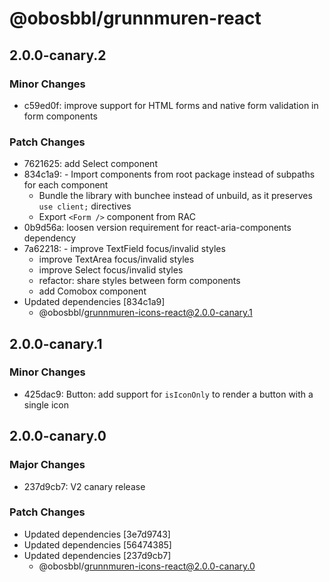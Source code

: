 # @obosbbl/grunnmuren-react

## 2.0.0-canary.2

### Minor Changes

- c59ed0f: improve support for HTML forms and native form validation in form components

### Patch Changes

- 7621625: add Select component
- 834c1a9: - Import components from root package instead of subpaths for each component
  - Bundle the library with bunchee instead of unbuild, as it preserves `use client;` directives
  - Export `<Form />` component from RAC
- 0b9d56a: loosen version requirement for react-aria-components dependency
- 7a62218: - improve TextField focus/invalid styles
  - improve TextArea focus/invalid styles
  - improve Select focus/invalid styles
  - refactor: share styles between form components
  - add Comobox component
- Updated dependencies [834c1a9]
  - @obosbbl/grunnmuren-icons-react@2.0.0-canary.1

## 2.0.0-canary.1

### Minor Changes

- 425dac9: Button: add support for `isIconOnly` to render a button with a single icon

## 2.0.0-canary.0

### Major Changes

- 237d9cb7: V2 canary release

### Patch Changes

- Updated dependencies [3e7d9743]
- Updated dependencies [56474385]
- Updated dependencies [237d9cb7]
  - @obosbbl/grunnmuren-icons-react@2.0.0-canary.0
